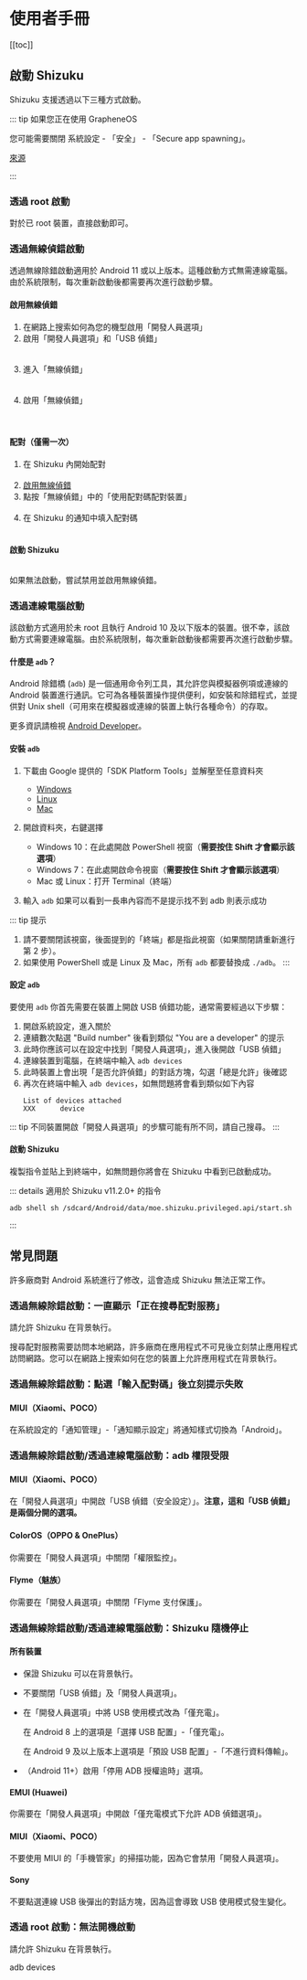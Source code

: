 # 使用者手冊

[[toc]]

## 啟動 Shizuku

Shizuku 支援透過以下三種方式啟動。

::: tip 如果您正在使用 GrapheneOS

您可能需要關閉 系統設定 - 「安全」 - 「Secure app spawning」。

[來源](https://github.com/RikkaApps/websites/pull/79#issue-1751837442)

:::

### 透過 root 啟動

對於已 root 裝置，直接啟動即可。

### 透過無線偵錯啟動

透過無線除錯啟動適用於 Android 11 或以上版本。這種啟動方式無需連線電腦。由於系統限制，每次重新啟動後都需要再次進行啟動步驟。

#### 啟用無線偵錯

1. 在網路上搜索如何為您的機型啟用「開發人員選項」
2. 啟用「開發人員選項」和「USB 偵錯」<br><br><img :src="$withBase('/images/enable_dev_options.png')" style="max-width:320px;width:100%">
3. 進入「無線偵錯」<br><br><img :src="$withBase('/images/enter_wireless_debugging.png')" style="max-width:320px;width:100%">
4. 啟用「無線偵錯」<br><br><img :src="$withBase('/images/enable_wireless_debugging.png')" style="max-width:320px;width:100%">
   
#### 配對（僅需一次）

1. 在 Shizuku 內開始配對<br><img :src="$withBase('/images/start_paring_from_shizuku.png')" style="max-width:320px;width:100%">
2. [啟用無線偵錯](#啟用無線偵錯)
3. 點按「無線偵錯」中的「使用配對碼配對裝置」<br><img :src="$withBase('/images/start_pairing.png')" style="max-width:320px;width:100%">
4. 在 Shizuku 的通知中填入配對碼<br><img :src="$withBase('/images/enter_pairing_code.png')" style="max-width:320px;width:100%">

#### 啟動 Shizuku

<img :src="$withBase('/images/start_shizuku.png')" style="max-width:320px;width:100%">

如果無法啟動，嘗試禁用並啟用無線偵錯。

### 透過連線電腦啟動

該啟動方式適用於未 root 且執行 Android 10 及以下版本的裝置。很不幸，該啟動方式需要連線電腦。由於系統限制，每次重新啟動後都需要再次進行啟動步驟。

#### 什麼是 `adb`？

Android 除錯橋 (`adb`) 是一個通用命令列工具，其允許您與模擬器例項或連線的 Android 裝置進行通訊。它可為各種裝置操作提供便利，如安裝和除錯程式，並提供對 Unix shell（可用來在模擬器或連線的裝置上執行各種命令）的存取。

更多資訊請檢視 [Android Developer](https://developer.android.com/studio/command-line/adb)。

#### 安裝 `adb`

1. 下載由 Google 提供的「SDK Platform Tools」並解壓至任意資料夾

   * [Windows](https://dl.google.com/android/repository/platform-tools-latest-windows.zip)
   * [Linux](https://dl.google.com/android/repository/platform-tools-latest-linux.zip)
   * [Mac](https://dl.google.com/android/repository/platform-tools-latest-darwin.zip)

2. 開啟資料夾，右鍵選擇

   * Windows 10：在此處開啟 PowerShell 視窗（**需要按住 Shift 才會顯示該選項**）
   * Windows 7：在此處開啟命令視窗（**需要按住 Shift 才會顯示該選項**）
   * Mac 或 Linux：打开 Terminal（終端）

3. 輸入 `adb` 如果可以看到一長串內容而不是提示找不到 adb 則表示成功

::: tip 提示
1. 請不要關閉該視窗，後面提到的「終端」都是指此視窗（如果關閉請重新進行第 2 步）。
2. 如果使用 PowerShell 或是 Linux 及 Mac，所有 `adb` 都要替換成 `./adb`。
:::

#### 設定 `adb`

要使用 `adb` 你首先需要在裝置上開啟 USB 偵錯功能，通常需要經過以下步驟：

1. 開啟系統設定，進入關於
2. 連續數次點選 "Build number" 後看到類似 "You are a developer" 的提示
3. 此時你應該可以在設定中找到「開發人員選項」，進入後開啟「USB 偵錯」
4. 連線裝置到電腦，在終端中輸入 `adb devices`
5. 此時裝置上會出現「是否允許偵錯」的對話方塊，勾選「總是允許」後確認
6. 再次在終端中輸入 `adb devices`，如無問題將會看到類似如下內容
   ```
   List of devices attached
   XXX      device
   ```

::: tip
不同裝置開啟「開發人員選項」的步驟可能有所不同，請自己搜尋。
:::

#### 啟動 Shizuku

複製指令並貼上到終端中，如無問題你將會在 Shizuku 中看到已啟動成功。

::: details 適用於 Shizuku v11.2.0+ 的指令 

```
adb shell sh /sdcard/Android/data/moe.shizuku.privileged.api/start.sh
```
:::

## 常見問題

許多廠商對 Android 系統進行了修改，這會造成 Shizuku 無法正常工作。

### 透過無線除錯啟動：一直顯示「正在搜尋配對服務」

請允許 Shizuku 在背景執行。

搜尋配對服務需要訪問本地網路，許多廠商在應用程式不可見後立刻禁止應用程式訪問網路。您可以在網路上搜索如何在您的裝置上允許應用程式在背景執行。

### 透過無線除錯啟動：點選「輸入配對碼」後立刻提示失敗

#### MIUI（Xiaomi、POCO）

在系統設定的「通知管理」-「通知顯示設定」將通知樣式切換為「Android」。

### 透過無線除錯啟動/透過連線電腦啟動：adb 權限受限

#### MIUI（Xiaomi、POCO）

在「開發人員選項」中開啟「USB 偵錯（安全設定）」。**注意，這和「USB 偵錯」是兩個分開的選項。**

#### ColorOS（OPPO & OnePlus）

你需要在「開發人員選項」中關閉「權限監控」。

#### Flyme（魅族）

你需要在「開發人員選項」中關閉「Flyme 支付保護」。

### 透過無線除錯啟動/透過連線電腦啟動：Shizuku 隨機停止

#### 所有裝置

- 保證 Shizuku 可以在背景執行。
- 不要關閉「USB 偵錯」及「開發人員選項」。
- 在「開發人員選項」中將 USB 使用模式改為「僅充電」。
  
  在 Android 8 上的選項是「選擇 USB 配置」-「僅充電」。
  
  在 Android 9 及以上版本上選項是「預設 USB 配置」-「不進行資料傳輸」。

- （Android 11+）啟用「停用 ADB 授權逾時」選項。

#### EMUI (Huawei) 

你需要在「開發人員選項」中開啟「僅充電模式下允許 ADB 偵錯選項」。

#### MIUI（Xiaomi、POCO）

不要使用 MIUI 的「手機管家」的掃描功能，因為它會禁用「開發人員選項」。

#### Sony

不要點選連線 USB 後彈出的對話方塊，因為這會導致 USB 使用模式發生變化。

### 透過 root 啟動：無法開機啟動

請允許 Shizuku 在背景執行。

adb devices
